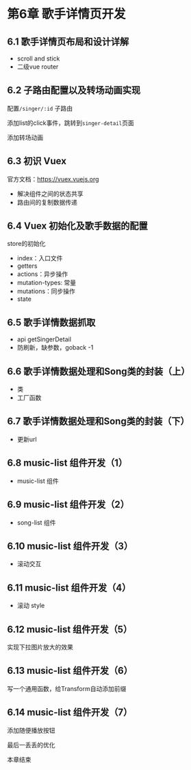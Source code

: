 # 第6章 歌手详情页开发

## 6.1 歌手详情页布局和设计详解

- scroll and stick
- 二级vue router

## 6.2 子路由配置以及转场动画实现

配置`/singer/:id` 子路由

添加list的click事件，跳转到`singer-detail`页面

添加转场动画

## 6.3 初识 Vuex

官方文档：<https://vuex.vuejs.org>

- 解决组件之间的状态共享
- 路由间的复制数据传递

## 6.4 Vuex 初始化及歌手数据的配置

store的初始化
- index：入口文件
- getters
- actions：异步操作
- mutation-types: 常量
- mutations：同步操作
- state

## 6.5 歌手详情数据抓取

- api getSingerDetail
- 防刷新，缺参数，goback -1

## 6.6 歌手详情数据处理和Song类的封装（上）

- 类
- 工厂函数

## 6.7 歌手详情数据处理和Song类的封装（下）

- 更新url

## 6.8  music-list 组件开发（1）

- music-list 组件

## 6.9 music-list 组件开发（2）

- song-list 组件

## 6.10 music-list 组件开发（3）

- 滚动交互

## 6.11 music-list 组件开发（4）

- 滚动 style

## 6.12 music-list 组件开发（5）

实现下拉图片放大的效果

## 6.13 music-list 组件开发（6）

写一个通用函数，给Transform自动添加前缀

## 6.14 music-list 组件开发（7）

添加随便播放按钮

最后一丢丢的优化

本章结束
